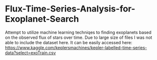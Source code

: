 # Flux-Time-Series-Analysis-for-Exoplanet-Search
Attempt to utilize machine learning techniqes to finding exoplanets based on the observed flux of stars over time.
Due to large size of files I was not able to include the dataset here. It can be easily accessed here:
https://www.kaggle.com/keplersmachines/kepler-labelled-time-series-data?select=exoTrain.csv


